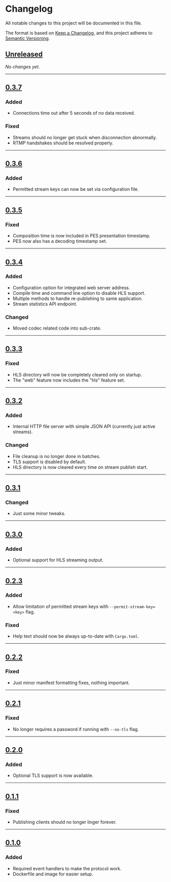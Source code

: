 # Changelog

All notable changes to this project will be documented in this file.

The format is based on [Keep a Changelog](https://keepachangelog.com/en/1.0.0/),
and this project adheres to [Semantic Versioning](https://semver.org/spec/v2.0.0.html).


## [Unreleased]

*No changes yet.*

---

## [0.3.7]

### Added
- Connections time out after 5 seconds of no data received.

### Fixed
- Streams should no longer get stuck when disconnection abnormally.
- RTMP handshakes should be resolved properly.

---

## [0.3.6]

### Added
- Permitted stream keys can now be set via configuration file.

---

## [0.3.5]

### Fixed
- Composition time is now included in PES presentation timestamp.
- PES now also has a decoding timestamp set.

---

## [0.3.4]

### Added
- Configuration option for integrated web server address.
- Compile time and command line option to disable HLS support.
- Multiple methods to handle re-publishing to same application.
- Stream statistics API endpoint.

### Changed
- Moved codec related code into sub-crate.

---

## [0.3.3]

### Fixed
- HLS directory will now be completely cleared only on startup.
- The "web" feature now includes the "hls" feature set.

---

## [0.3.2]

### Added
- Internal HTTP file server with simple JSON API (currently just active streams).

### Changed
- File cleanup is no longer done in batches.
- TLS support is disabled by default.
- HLS directory is now cleared every time on stream publish start.

---

## [0.3.1]

### Changed
- Just some minor tweaks.

---

## [0.3.0]

### Added
- Optional support for HLS streaming output.

---

## [0.2.3]

### Added
- Allow limitation of permitted stream keys with `--permit-stream-key=<key>` flag.

### Fixed
- Help text should now be always up-to-date with `Cargo.toml`.

---

## [0.2.2]

### Fixed
- Just minor manifest formatting fixes, nothing important.

---

## [0.2.1]

### Fixed
- No longer requires a password if running with `--no-tls` flag.

---

## [0.2.0]

### Added
- Optional TLS support is now available.

---

## [0.1.1]

### Fixed
- Publishing clients should no longer linger forever.

---

## [0.1.0]

### Added
- Required event handlers to make the protocol work.
- Dockerfile and image for easier setup.


<!-- links -->

[Unreleased]: https://gitlab.com/valeth/javelin/tree/develop
[0.3.7]: https://gitlab.com/valeth/javelin/tree/0.3.7
[0.3.6]: https://gitlab.com/valeth/javelin/tree/0.3.6
[0.3.5]: https://gitlab.com/valeth/javelin/tree/0.3.5
[0.3.4]: https://gitlab.com/valeth/javelin/tree/0.3.4
[0.3.3]: https://gitlab.com/valeth/javelin/tree/0.3.3
[0.3.2]: https://gitlab.com/valeth/javelin/tree/0.3.2
[0.3.1]: https://gitlab.com/valeth/javelin/tree/0.3.1
[0.3.0]: https://gitlab.com/valeth/javelin/tree/0.3.0
[0.2.3]: https://gitlab.com/valeth/javelin/tree/0.2.3
[0.2.2]: https://gitlab.com/valeth/javelin/tree/0.2.2
[0.2.1]: https://gitlab.com/valeth/javelin/tree/0.2.1
[0.2.0]: https://gitlab.com/valeth/javelin/tree/0.2.0
[0.1.1]: https://gitlab.com/valeth/javelin/tree/0.1.1
[0.1.0]: https://gitlab.com/valeth/javelin/tree/0.1.0
